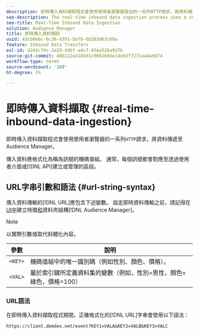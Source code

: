 ```yaml
---
description: 即時傳入資料擷取程式會使用使用者瀏覽器發出的一系列HTTP請求，將資料傳遞至Audience Manager。
seo-description: The real-time inbound data ingestion process uses a series of HTTP requests from a user's browser to pass in data to Audience Manager.
seo-title: Real-Time Inbound Data Ingestion
solution: Audience Manager
title: 即時傳入資料擷取
uuid: 43cb0ebc-6c36-4391-bbfb-6b203d63c69a
feature: Inbound Data Transfers
exl-id: d243c74c-3a29-4dbf-a4c7-43ea526a9d7b
source-git-commit: 48b122a4184d1c0662b9de14e92f727caa4a9d74
workflow-type: tm+mt
source-wordcount: '169'
ht-degree: 1%

---
```


# 即時傳入資料擷取 {#real-time-inbound-data-ingestion}

即時傳入資料擷取程式會使用使用者瀏覽器的一系列`HTTP`請求，將資料傳遞至Audience Manager。

<!-- c_rt_inbound_real_time.xml -->

傳入資料應格式化為稱為訊號的機碼值組。 通常，每個訊號都會對應至透過使用者介面或[!DNL API]建立或管理的區段。

## URL字串引數和語法 {#url-string-syntax}

傳入資料傳輸的[!DNL URL]應包含下述變數。 設定即時資料傳輸之前，請記得在[ UI中](../../../features/traits/create-onboarded-rule-based-traits.md)建立特徵[和](../../../features/traits/trait-storage.md#create-trait-storage-folder)資料夾結構[!DNL Audience Manager]。

>[!NOTE]
>
>以實際引數值取代斜體化內容。

| 參數 | 說明 |
|---|---|
| `<KEY>` | 機碼值組中的唯一識別碼（例如性別、顏色、價格）。 |
| `<VAL>` | 屬於索引鍵所定義資料集的變數（例如，性別=男性，顏色=綠色，價格=100） |

### URL語法

在即時傳入資料擷取程式期間，正確格式化的[!DNL URL]字串會使用以下語法：

```
https://client.demdex.net/event?KEY1=VALA&KEY2=VALB&KEY3=VALC
```
